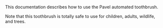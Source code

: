 This documentation describes how to use the Pavel automated toothbrush.

Note that this toothbrush is totally safe to use for children, adults, wildlife, and trees.
